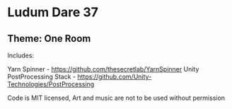 # Ludum Dare 37
## Theme: One Room


Includes:

Yarn Spinner - https://github.com/thesecretlab/YarnSpinner
Unity PostProcessing Stack - https://github.com/Unity-Technologies/PostProcessing


Code is MIT licensed, Art and music are not to be used without permission
